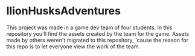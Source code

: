 # IlionHusksAdventures

This project was made in a game dev team of four students. In this repository you'll find the assets created by the team for the game.
Assets made by others weren't migrated to this repository, 'cause the reason for this repo is to let everyone view the work of the team.
